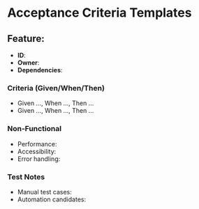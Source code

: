 # Acceptance Criteria Templates

## Feature: <name>
- **ID**: 
- **Owner**: 
- **Dependencies**: 

### Criteria (Given/When/Then)
- Given ..., When ..., Then ...
- Given ..., When ..., Then ...

### Non-Functional
- Performance: 
- Accessibility: 
- Error handling: 

### Test Notes
- Manual test cases: 
- Automation candidates: 
